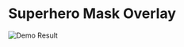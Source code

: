 # Superhero Mask Overlay
![Demo Result](https://github.com/kranok-dev/Superhero_Mask_Overlay/blob/main/thumbnail.png?v=4&s=50)
